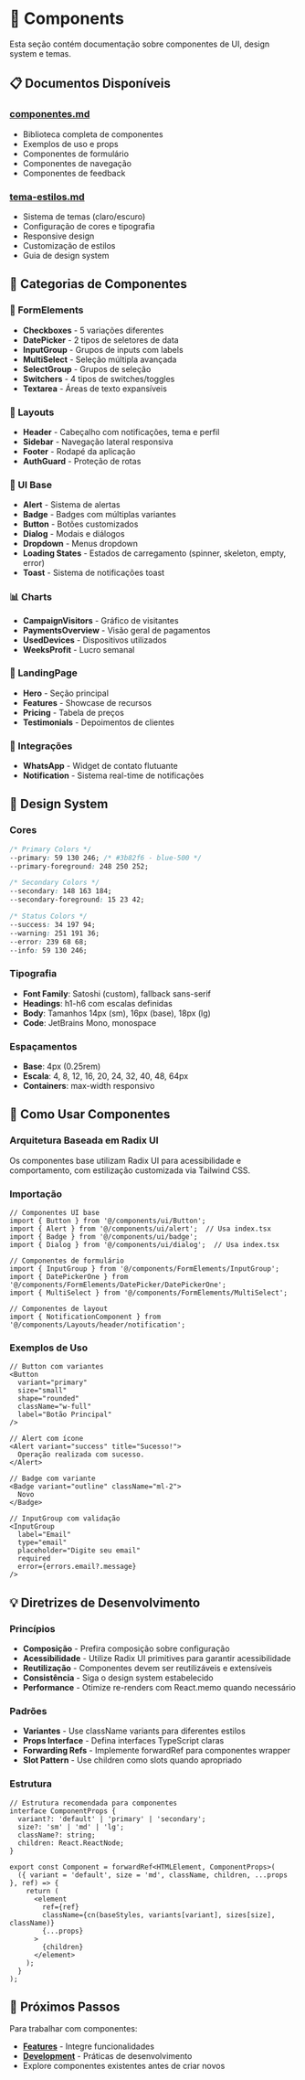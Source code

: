 # 🎨 Components

Esta seção contém documentação sobre componentes de UI, design system e temas.

## 📋 Documentos Disponíveis

### [componentes.md](./componentes.md)
- Biblioteca completa de componentes
- Exemplos de uso e props
- Componentes de formulário
- Componentes de navegação
- Componentes de feedback

### [tema-estilos.md](./tema-estilos.md)
- Sistema de temas (claro/escuro)
- Configuração de cores e tipografia
- Responsive design
- Customização de estilos
- Guia de design system

## 🧩 Categorias de Componentes

### 📝 FormElements
- **Checkboxes** - 5 variações diferentes
- **DatePicker** - 2 tipos de seletores de data
- **InputGroup** - Grupos de inputs com labels
- **MultiSelect** - Seleção múltipla avançada
- **SelectGroup** - Grupos de seleção
- **Switchers** - 4 tipos de switches/toggles
- **Textarea** - Áreas de texto expansíveis

### 🧭 Layouts
- **Header** - Cabeçalho com notificações, tema e perfil
- **Sidebar** - Navegação lateral responsiva
- **Footer** - Rodapé da aplicação
- **AuthGuard** - Proteção de rotas

### 💬 UI Base
- **Alert** - Sistema de alertas
- **Badge** - Badges com múltiplas variantes
- **Button** - Botões customizados
- **Dialog** - Modais e diálogos
- **Dropdown** - Menus dropdown
- **Loading States** - Estados de carregamento (spinner, skeleton, empty, error)
- **Toast** - Sistema de notificações toast

### 📊 Charts
- **CampaignVisitors** - Gráfico de visitantes
- **PaymentsOverview** - Visão geral de pagamentos
- **UsedDevices** - Dispositivos utilizados
- **WeeksProfit** - Lucro semanal

### 📄 LandingPage
- **Hero** - Seção principal
- **Features** - Showcase de recursos
- **Pricing** - Tabela de preços
- **Testimonials** - Depoimentos de clientes

### 🔗 Integrações
- **WhatsApp** - Widget de contato flutuante
- **Notification** - Sistema real-time de notificações

## 🎨 Design System

### Cores
```css
/* Primary Colors */
--primary: 59 130 246; /* #3b82f6 - blue-500 */
--primary-foreground: 248 250 252;

/* Secondary Colors */
--secondary: 148 163 184;
--secondary-foreground: 15 23 42;

/* Status Colors */
--success: 34 197 94;
--warning: 251 191 36;
--error: 239 68 68;
--info: 59 130 246;
```

### Tipografia
- **Font Family**: Satoshi (custom), fallback sans-serif
- **Headings**: h1-h6 com escalas definidas
- **Body**: Tamanhos 14px (sm), 16px (base), 18px (lg)
- **Code**: JetBrains Mono, monospace

### Espaçamentos
- **Base**: 4px (0.25rem)
- **Escala**: 4, 8, 12, 16, 20, 24, 32, 40, 48, 64px
- **Containers**: max-width responsivo

## 🔧 Como Usar Componentes

### Arquitetura Baseada em Radix UI
Os componentes base utilizam Radix UI para acessibilidade e comportamento, com estilização customizada via Tailwind CSS.

### Importação
```tsx
// Componentes UI base
import { Button } from '@/components/ui/Button';
import { Alert } from '@/components/ui/alert';  // Usa index.tsx
import { Badge } from '@/components/ui/badge';
import { Dialog } from '@/components/ui/dialog';  // Usa index.tsx

// Componentes de formulário
import { InputGroup } from '@/components/FormElements/InputGroup';
import { DatePickerOne } from '@/components/FormElements/DatePicker/DatePickerOne';
import { MultiSelect } from '@/components/FormElements/MultiSelect';

// Componentes de layout
import { NotificationComponent } from '@/components/Layouts/header/notification';
```

### Exemplos de Uso
```tsx
// Button com variantes
<Button 
  variant="primary" 
  size="small" 
  shape="rounded" 
  className="w-full"
  label="Botão Principal"
/>

// Alert com ícone
<Alert variant="success" title="Sucesso!">
  Operação realizada com sucesso.
</Alert>

// Badge com variante
<Badge variant="outline" className="ml-2">
  Novo
</Badge>

// InputGroup com validação
<InputGroup
  label="Email"
  type="email"
  placeholder="Digite seu email"
  required
  error={errors.email?.message}
/>
```

## 💡 Diretrizes de Desenvolvimento

### Princípios
- **Composição** - Prefira composição sobre configuração
- **Acessibilidade** - Utilize Radix UI primitives para garantir acessibilidade
- **Reutilização** - Componentes devem ser reutilizáveis e extensíveis
- **Consistência** - Siga o design system estabelecido
- **Performance** - Otimize re-renders com React.memo quando necessário

### Padrões
- **Variantes** - Use className variants para diferentes estilos
- **Props Interface** - Defina interfaces TypeScript claras
- **Forwarding Refs** - Implemente forwardRef para componentes wrapper
- **Slot Pattern** - Use children como slots quando apropriado

### Estrutura
```tsx
// Estrutura recomendada para componentes
interface ComponentProps {
  variant?: 'default' | 'primary' | 'secondary';
  size?: 'sm' | 'md' | 'lg';
  className?: string;
  children: React.ReactNode;
}

export const Component = forwardRef<HTMLElement, ComponentProps>(
  ({ variant = 'default', size = 'md', className, children, ...props }, ref) => {
    return (
      <element
        ref={ref}
        className={cn(baseStyles, variants[variant], sizes[size], className)}
        {...props}
      >
        {children}
      </element>
    );
  }
);
```

## 🔗 Próximos Passos

Para trabalhar com componentes:
- **[Features](../05-features/)** - Integre funcionalidades
- **[Development](../03-development/)** - Práticas de desenvolvimento
- Explore componentes existentes antes de criar novos